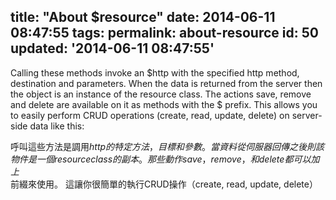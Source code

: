 title: "About $resource"
date: 2014-06-11 08:47:55
tags:
permalink: about-resource
id: 50
updated: '2014-06-11 08:47:55'
---



Calling these methods invoke an $http with the specified http method,
destination and parameters. When the data is returned from the server
then the object is an instance of the resource class. The actions save,
remove and delete are available on it as methods with the $ prefix. This
allows you to easily perform CRUD operations (create, read, update, delete)
on server-side data like this:

呼叫這些方法是調用$http的特定方法，目標和參數。當資料從伺服器回傳之後則該物件是
一個resource class的副本。那些動作save，remove，和delete都可以加上$前綴來使用。
這讓你很簡單的執行CRUD操作（create, read, update, delete）
